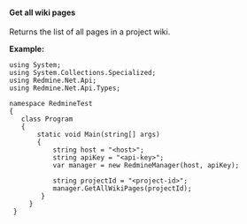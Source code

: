 #### Get all wiki pages

Returns the list of all pages in a project wiki.

**Example:**

    using System;
    using System.Collections.Specialized;
    using Redmine.Net.Api;
    using Redmine.Net.Api.Types;

    namespace RedmineTest
    {
       class Program
       {
           static void Main(string[] args)
           {
               string host = "<host>";
               string apiKey = "<api-key>";
               var manager = new RedmineManager(host, apiKey);

               string projectId = "<project-id>";
               manager.GetAllWikiPages(projectId);
            }
         }
     }